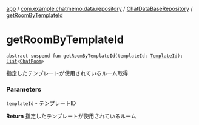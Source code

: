 [app](../../index.md) / [com.example.chatmemo.data.repository](../index.md) / [ChatDataBaseRepository](index.md) / [getRoomByTemplateId](./get-room-by-template-id.md)

# getRoomByTemplateId

`abstract suspend fun getRoomByTemplateId(templateId: `[`TemplateId`](../../com.example.chatmemo.domain.model.value/-template-id/index.md)`): `[`List`](https://kotlinlang.org/api/latest/jvm/stdlib/kotlin.collections/-list/index.html)`<`[`ChatRoom`](../../com.example.chatmemo.domain.model.entity/-chat-room/index.md)`>`

指定したテンプレートが使用されているルーム取得

### Parameters

`templateId` - テンプレートID

**Return**
指定したテンプレートが使用されているルーム

